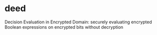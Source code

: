 deed
====

Decision Evaluation in Encrypted Domain: securely evaluating encrypted Boolean expressions on encrypted bits without decryption
